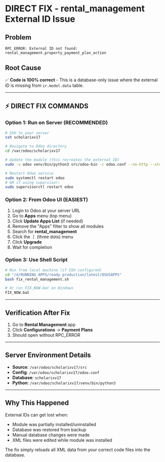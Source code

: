 # DIRECT FIX - rental_management External ID Issue

## Problem
`RPC_ERROR: External ID not found: rental_management.property_payment_plan_action`

## Root Cause
✅ **Code is 100% correct** - This is a database-only issue where the external ID is missing from `ir.model.data` table.

---

## ⚡ DIRECT FIX COMMANDS

### Option 1: Run on Server (RECOMMENDED)
```bash
# SSH to your server
ssh scholarixv17

# Navigate to Odoo directory
cd /var/odoo/scholarixv17

# Update the module (this recreates the external ID)
sudo -u odoo venv/bin/python3 src/odoo-bin -c odoo.conf --no-http --stop-after-init -d scholarixv17 --update=rental_management

# Restart Odoo service
sudo systemctl restart odoo
# OR if using supervisor:
sudo supervisorctl restart odoo
```

### Option 2: From Odoo UI (EASIEST)
1. Login to Odoo at your server URL
2. Go to **Apps** menu (top menu)
3. Click **Update Apps List** (if needed)
4. Remove the "Apps" filter to show all modules
5. Search for **rental_management**
6. Click the **⋮** (three dots) menu
7. Click **Upgrade**
8. Wait for completion

### Option 3: Use Shell Script
```bash
# Run from local machine (if SSH configured)
cd "/d/RUNNING APPS/ready production/latest/OSUSAPPS"
bash fix_rental_management.sh

# Or run FIX_NOW.bat on Windows
FIX_NOW.bat
```

---

## Verification After Fix

1. Go to **Rental Management** app
2. Click **Configurations** → **Payment Plans**
3. Should open without RPC_ERROR

---

## Server Environment Details

- **Source**: `/var/odoo/scholarixv17/src`
- **Config**: `/var/odoo/scholarixv17/odoo.conf`
- **Database**: `scholarixv17`
- **Python**: `/var/odoo/scholarixv17/venv/bin/python3`

---

## Why This Happened

External IDs can get lost when:
- Module was partially installed/uninstalled
- Database was restored from backup
- Manual database changes were made
- XML files were edited while module was installed

The fix simply reloads all XML data from your correct code files into the database.

